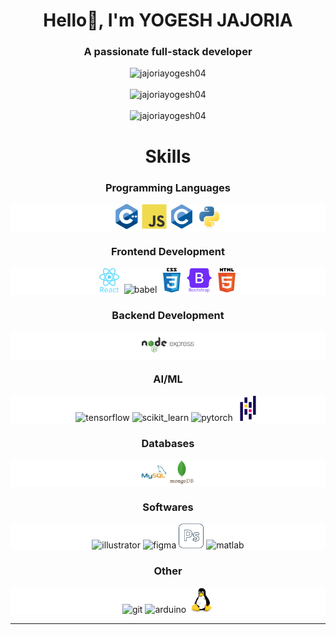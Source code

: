 <h1 align="center">Hello👋, I'm YOGESH JAJORIA</h1>
<h3 align="center">A passionate full-stack developer</h3>

<div align="center">
  <img src="https://github-readme-stats.vercel.app/api/top-langs?username=jajoriayogesh04&show_icons=true&locale=en&layout=compact&theme=radical" alt="jajoriayogesh04" />
</div>


<br clear="both" />

<div align="center">
  <img src="https://github-readme-stats.vercel.app/api?username=jajoriayogesh04&show_icons=true&locale=en&theme=radical" alt="jajoriayogesh04" />
</div>


<br />

<div align="center">
  <img src="https://github-readme-streak-stats.herokuapp.com/?user=jajoriayogesh04&theme=radical" alt="jajoriayogesh04" />
</div>


<h1 align="center">Skills</h1>
<h3 align="center">Programming Languages</h3>
<p style="background-color: white;" align="center">
  <img src="https://raw.githubusercontent.com/devicons/devicon/master/icons/cplusplus/cplusplus-original.svg" alt="cplusplus" width="40" height="40" />
  <img src="https://raw.githubusercontent.com/devicons/devicon/master/icons/javascript/javascript-original.svg" alt="javascript" width="40" height="40" /> 
  <img src="https://raw.githubusercontent.com/devicons/devicon/master/icons/c/c-original.svg" alt="c" width="40" height="40" /> 
  <img src="https://raw.githubusercontent.com/devicons/devicon/master/icons/python/python-original.svg" alt="python" width="40" height="40" />
</p>
<h3 align="center">Frontend Development</h3>
<p style="background-color: white;" align="center">
  <img src="https://raw.githubusercontent.com/devicons/devicon/master/icons/react/react-original-wordmark.svg" alt="react" width="40" height="40" />
  <img src="https://www.vectorlogo.zone/logos/babeljs/babeljs-icon.svg" alt="babel" width="40" height="40" />
  <img src="https://raw.githubusercontent.com/devicons/devicon/master/icons/css3/css3-original-wordmark.svg" alt="css3" width="40" height="40" />
  <img src="https://raw.githubusercontent.com/devicons/devicon/master/icons/bootstrap/bootstrap-plain-wordmark.svg" alt="bootstrap" width="40" height="40" />
  <img src="https://raw.githubusercontent.com/devicons/devicon/master/icons/html5/html5-original-wordmark.svg" alt="html5" width="40" height="40" />
</p>
<h3 align="center">Backend Development</h3>
<p style="background-color: white;" align="center">
  <img src="https://raw.githubusercontent.com/devicons/devicon/master/icons/nodejs/nodejs-original-wordmark.svg" alt="nodejs" width="40" height="40" />
  <img src="https://raw.githubusercontent.com/devicons/devicon/master/icons/express/express-original-wordmark.svg" alt="express" width="40" height="40" />
</p>
<h3 align="center">AI/ML</h3>
<p style="background-color: white;" align="center">
  <img src="https://www.vectorlogo.zone/logos/tensorflow/tensorflow-icon.svg" alt="tensorflow" width="40" height="40" /> 
  <img src="https://upload.wikimedia.org/wikipedia/commons/0/05/Scikit_learn_logo_small.svg" alt="scikit_learn" width="40" height="40" />
  <img src="https://www.vectorlogo.zone/logos/pytorch/pytorch-icon.svg" alt="pytorch" width="40" height="40" /> 
  <img src="https://raw.githubusercontent.com/devicons/devicon/2ae2a900d2f041da66e950e4d48052658d850630/icons/pandas/pandas-original.svg" alt="pandas" width="40" height="40" />
</p>
<h3 align="center">Databases</h3>
<p style="background-color: white;" align="center">
  <img src="https://raw.githubusercontent.com/devicons/devicon/master/icons/mysql/mysql-original-wordmark.svg" alt="mysql" width="40" height="40" />
  <img src="https://raw.githubusercontent.com/devicons/devicon/master/icons/mongodb/mongodb-original-wordmark.svg" alt="mongodb" width="40" height="40" />
</p>
<h3 align="center">Softwares</h3>
<p style="background-color: white;" align="center">
  <img src="https://www.vectorlogo.zone/logos/adobe_illustrator/adobe_illustrator-icon.svg" alt="illustrator" width="40" height="40" />
  <img src="https://www.vectorlogo.zone/logos/figma/figma-icon.svg" alt="figma" width="40" height="40" />
  <img src="https://raw.githubusercontent.com/devicons/devicon/master/icons/photoshop/photoshop-line.svg" alt="photoshop" width="40" height="40" />
  <img src="https://upload.wikimedia.org/wikipedia/commons/2/21/Matlab_Logo.png" alt="matlab" width="40" height="40" />
</p>
<h3 align="center">Other</h3>
<p style="background-color: white;" align="center">
  <img src="https://www.vectorlogo.zone/logos/git-scm/git-scm-icon.svg" alt="git" width="40" height="40" /> 
  <img src="https://cdn.worldvectorlogo.com/logos/arduino-1.svg" alt="arduino" width="40" height="40" />
  <img src="https://raw.githubusercontent.com/devicons/devicon/master/icons/linux/linux-original.svg" alt="linux" width="40" height="40" />
</p>
<hr/>
 
